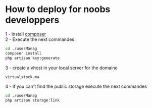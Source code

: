 # How to deploy for noobs developpers 

1 - install <a href="https://getcomposer.org/">composer</a> <br>
2 - Execute the next commandes 

```sh
cd ./userManag
composer install
php artisan key:generate
```
3 - create a vhost in your local server for the domaine 

```sh
virtualstock.ma
```

4 - if you can't find the public storage execute the next commandes

```sh
cd ./userManag
php artisan storage:link
```